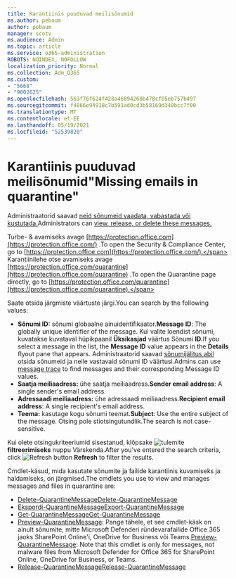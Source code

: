 ```yaml
---
title: Karantiinis puuduvad meilisõnumid
ms.author: pebaum
author: pebaum
manager: scotv
ms.audience: Admin
ms.topic: article
ms.service: o365-administration
ROBOTS: NOINDEX, NOFOLLOW
localization_priority: Normal
ms.collection: Adm_O365
ms.custom:
- "5668"
- "9002625"
ms.openlocfilehash: 563f76f624f428a46894268b478cf05eb757b497
ms.sourcegitcommit: f4866e94918c7b591ad0cd3b58169d340bcc7f00
ms.translationtype: MT
ms.contentlocale: et-EE
ms.lasthandoff: 05/19/2021
ms.locfileid: "52539820"
---
```

# <a name="missing-emails-in-quarantine"></a><span data-ttu-id="17d95-102">Karantiinis puuduvad meilisõnumid"</span><span class="sxs-lookup"><span data-stu-id="17d95-102">Missing emails in quarantine"</span></span>

<span data-ttu-id="17d95-103">Administraatorid saavad [neid sõnumeid vaadata, vabastada või kustutada.](/microsoft-365/security/office-365-security/manage-quarantined-messages-and-files)</span><span class="sxs-lookup"><span data-stu-id="17d95-103">Administrators can [view, release, or delete these messages.](/microsoft-365/security/office-365-security/manage-quarantined-messages-and-files)</span></span>

<span data-ttu-id="17d95-104">Turbe- & avamiseks avage [https://protection.office.com](https://protection.office.com/) .</span><span class="sxs-lookup"><span data-stu-id="17d95-104">To open the Security & Compliance Center, go to [https://protection.office.com](https://protection.office.com/).</span></span> <span data-ttu-id="17d95-105">Karantiinilehe otse avamiseks avage [https://protection.office.com/quarantine](https://protection.office.com/quarantine) .</span><span class="sxs-lookup"><span data-stu-id="17d95-105">To open the Quarantine page directly, go to [https://protection.office.com/quarantine](https://protection.office.com/quarantine).</span></span>  

<span data-ttu-id="17d95-106">Saate otsida järgmiste väärtuste järgi.</span><span class="sxs-lookup"><span data-stu-id="17d95-106">You can search by the following values:</span></span>  

- <span data-ttu-id="17d95-107">**Sõnumi ID:** sõnumi globaalne ainuidentifikaator.</span><span class="sxs-lookup"><span data-stu-id="17d95-107">**Message ID**: The globally unique identifier of the message.</span></span> <span data-ttu-id="17d95-108">Kui valite loendist sõnumi, kuvatakse kuvataval hüpikpaanil **Üksikasjad** väärtus Sõnumi **ID.**</span><span class="sxs-lookup"><span data-stu-id="17d95-108">If you select a message in the list, the  **Message ID**  value appears in the  **Details**  flyout pane that appears.</span></span> <span data-ttu-id="17d95-109">Administraatorid saavad [sõnumijälitus abil](/microsoft-365/security/office-365-security/message-trace-scc) otsida sõnumeid ja neile vastavaid sõnumi ID väärtusi.</span><span class="sxs-lookup"><span data-stu-id="17d95-109">Admins can use [message trace](/microsoft-365/security/office-365-security/message-trace-scc) to find messages and their corresponding Message ID values.</span></span>
- <span data-ttu-id="17d95-110">**Saatja meiliaadress:** ühe saatja meiliaadress.</span><span class="sxs-lookup"><span data-stu-id="17d95-110">**Sender email address**: A single sender's email address.</span></span>
- <span data-ttu-id="17d95-111">**Adressaadi meiliaadress:** ühe adressaadi meiliaadress.</span><span class="sxs-lookup"><span data-stu-id="17d95-111">**Recipient email address**: A single recipient's email address.</span></span>
- <span data-ttu-id="17d95-112">**Teema:** kasutage kogu sõnumi teemat.</span><span class="sxs-lookup"><span data-stu-id="17d95-112">**Subject**: Use the entire subject of the message.</span></span> <span data-ttu-id="17d95-113">Otsing pole stiotsingutundlik.</span><span class="sxs-lookup"><span data-stu-id="17d95-113">The search is not case-sensitive.</span></span>

<span data-ttu-id="17d95-114">Kui olete otsingukriteeriumid sisestanud, klõpsake ![ tulemite ](/microsoft-365/media/scc-quarantine-refresh.png?view=o365-worldwide) **filtreerimiseks** nuppu Värskenda.</span><span class="sxs-lookup"><span data-stu-id="17d95-114">After you've entered the search criteria, click ![Refresh button](/microsoft-365/media/scc-quarantine-refresh.png?view=o365-worldwide) **Refresh** to filter the results.</span></span>

<span data-ttu-id="17d95-115">Cmdlet-käsud, mida kasutate sõnumite ja failide karantiinis kuvamiseks ja haldamiseks, on järgmised.</span><span class="sxs-lookup"><span data-stu-id="17d95-115">The cmdlets you use to view and manages messages and files in quarantine are:</span></span>
- [<span data-ttu-id="17d95-116">Delete-QuarantineMessage</span><span class="sxs-lookup"><span data-stu-id="17d95-116">Delete-QuarantineMessage</span></span>](/powershell/module/exchange/delete-quarantinemessage)
- [<span data-ttu-id="17d95-117">Ekspordi-QuarantineMessage</span><span class="sxs-lookup"><span data-stu-id="17d95-117">Export-QuarantineMessage</span></span>](/powershell/module/exchange/export-quarantinemessage)
- [<span data-ttu-id="17d95-118">Get-QuarantineMessage</span><span class="sxs-lookup"><span data-stu-id="17d95-118">Get-QuarantineMessage</span></span>](/powershell/module/exchange/get-quarantinemessage)
- <span data-ttu-id="17d95-119">[Preview-QuarantineMessage](/powershell/module/exchange/preview-quarantinemessage): Pange tähele, et see cmdlet-käsk on ainult sõnumite, mitte Microsoft Defenderi ründevarafailide Office 365 jaoks SharePoint Online'i, OneDrive for Business või Teams.</span><span class="sxs-lookup"><span data-stu-id="17d95-119">[Preview-QuarantineMessage](/powershell/module/exchange/preview-quarantinemessage): Note that this cmdlet is only for messages, not malware files from Microsoft Defender for Office 365 for SharePoint Online, OneDrive for Business, or Teams.</span></span>
- [<span data-ttu-id="17d95-120">Release-QuarantineMessage</span><span class="sxs-lookup"><span data-stu-id="17d95-120">Release-QuarantineMessage</span></span>](/powershell/module/exchange/release-quarantinemessage)